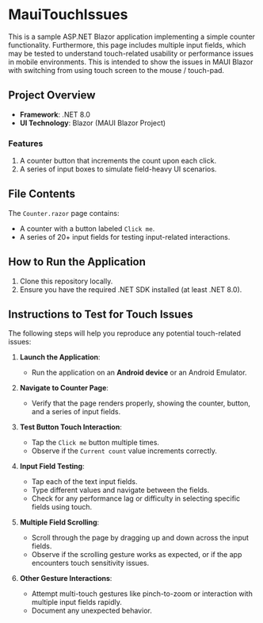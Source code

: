 ﻿# MauiTouchIssues

This is a sample ASP.NET Blazor application implementing a simple counter functionality. Furthermore, this page includes multiple input fields, which may be tested to understand touch-related usability or performance issues in mobile environments. This is intended to show the issues in MAUI Blazor with switching from using touch screen to the mouse / touch-pad.

## Project Overview

- **Framework**: .NET 8.0
- **UI Technology**: Blazor (MAUI Blazor Project)

### Features

1. A counter button that increments the count upon each click.
2. A series of input boxes to simulate field-heavy UI scenarios.

## File Contents

The `Counter.razor` page contains:
- A counter with a button labeled `Click me`.
- A series of 20+ input fields for testing input-related interactions.

## How to Run the Application

1. Clone this repository locally.
2. Ensure you have the required .NET SDK installed (at least .NET 8.0).

## Instructions to Test for Touch Issues

The following steps will help you reproduce any potential touch-related issues:

1. **Launch the Application**:
   - Run the application on an **Android device** or an Android Emulator.

2. **Navigate to Counter Page**:
   - Verify that the page renders properly, showing the counter, button, and a series of input fields.

3. **Test Button Touch Interaction**:
   - Tap the `Click me` button multiple times.
   - Observe if the `Current count` value increments correctly.

4. **Input Field Testing**:
   - Tap each of the text input fields.
   - Type different values and navigate between the fields.
   - Check for any performance lag or difficulty in selecting specific fields using touch.

5. **Multiple Field Scrolling**:
   - Scroll through the page by dragging up and down across the input fields.
   - Observe if the scrolling gesture works as expected, or if the app encounters touch sensitivity issues.

6. **Other Gesture Interactions**:
   - Attempt multi-touch gestures like pinch-to-zoom or interaction with multiple input fields rapidly.
   - Document any unexpected behavior.
